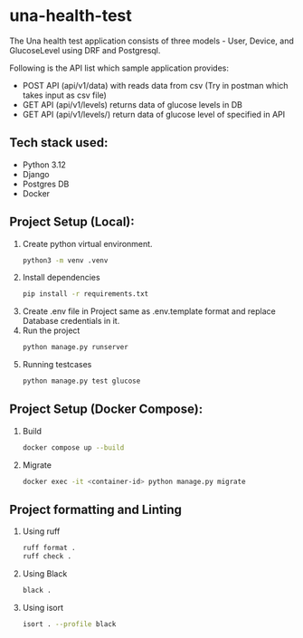 # una-health-test

The Una health test application consists of three models - User, Device, and GlucoseLevel using DRF and Postgresql.

Following is the API list which sample application provides:

- POST API (api/v1/data) with reads data from csv (Try in postman which takes input as csv file)
- GET API (api/v1/levels) returns data of glucose levels in DB
- GET API (api/v1/levels/<id>) return data of glucose level of <id> specified in API


## Tech stack used:

- Python 3.12
- Django
- Postgres DB
- Docker


## Project Setup (Local):

1) Create python virtual environment.
	```bash
	python3 -m venv .venv
	```
2) Install dependencies
	```bash
	pip install -r requirements.txt
	```
3) Create .env file in Project same as .env.template format and replace Database credentials in it.
4) Run the project
	```bash
	python manage.py runserver
	```
5) Running testcases
	```bash
	python manage.py test glucose
	```
 
## Project Setup (Docker Compose):

1) Build
	```bash
	docker compose up --build
	```
2) Migrate
	```bash
	docker exec -it <container-id> python manage.py migrate
	```
 
## Project formatting and Linting

1) Using ruff 
	```bash
	ruff format .
	ruff check .
	```
2) Using Black
	```bash
	black .
	```
3) Using isort
	```bash
	isort . --profile black
	```